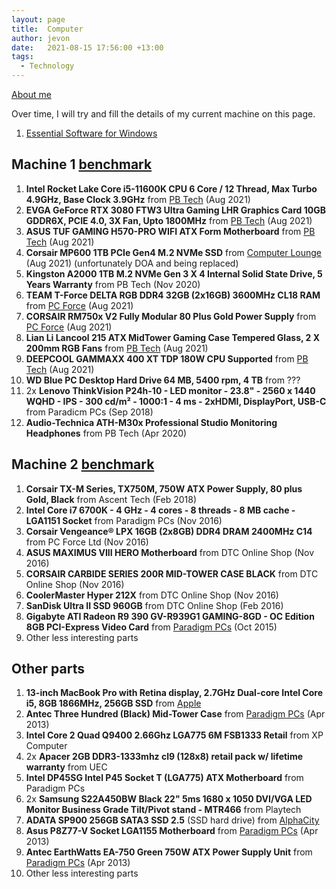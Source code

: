 ```yaml
---
layout: page
title:  Computer
author: jevon
date:   2021-08-15 17:56:00 +13:00
tags:
  - Technology
---
```


[About me](Jevon_Wright.md)

Over time, I will try and fill the details of my current machine on this page.

1. [Essential Software for Windows](Essential_Software_for_Windows.md)

## Machine 1 [benchmark](https://www.userbenchmark.com/UserRun/45740752)

1. **Intel Rocket Lake Core i5-11600K CPU 6 Core / 12 Thread, Max Turbo 4.9GHz, Base Clock 3.9GHz** from [PB Tech](https://www.pbtech.co.nz/product/CPUIT11600K/Intel-Rocket-Lake-Core-i5-11600K-CPU-6-Core--12-Th) (Aug 2021)
2. **EVGA GeForce RTX 3080 FTW3 Ultra Gaming LHR Graphics Card 10GB GDDR6X, PCIE 4.0, 3X Fan, Upto 1800MHz** from [PB Tech](https://www.pbtech.co.nz/product/VGAEVG3183/EVGA-GeForce-RTX-3080-FTW3-Ultra-Gaming-LHR-Graphi) (Aug 2021)
3. **ASUS TUF GAMING H570-PRO WIFI ATX Form Motherboard** from [PB Tech](https://www.pbtech.co.nz/product/MBDASU57311/ASUS-TUF-GAMING-H570-PRO-WIFI-ATX-Form-For-Intel-1) (Aug 2021)
4. **Corsair MP600 1TB PCIe Gen4 M.2 NVMe SSD** from [Computer Lounge](https://www.computerlounge.co.nz/shop/components/storage/solid-state-drives/corsair-mp600-core-1tb-pcie-gen4-m2-nvme-ssd) (Aug 2021) (unfortunately DOA and being replaced)
5. **Kingston A2000 1TB M.2 NVMe Gen 3 X 4 Internal Solid State Drive, 5 Years Warranty** from PB Tech (Nov 2020)
6. **TEAM T-Force DELTA RGB DDR4 32GB (2x16GB) 3600MHz CL18 RAM** from [PC Force](https://www.pcforce.co.nz/team-t-force-delta-rgb-ddr4-32gb-2x16gb-3600mhz-rgb-lighting-effect) (Aug 2021)
7. **CORSAIR RM750x V2 Fully Modular 80 Plus Gold Power Supply** from [PC Force](https://www.pcforce.co.nz/power-supplies/corsair-rm750x-v2-fully-modular-80-plus-gold-power-supply-cp-9020179-au) (Aug 2021)
8. **Lian Li Lancool 215 ATX MidTower Gaming Case Tempered Glass, 2 X 200mm RGB Fans** from [PB Tech](https://www.pbtech.co.nz/product/CHALAN0215/Lian-Li-Lancool-215-ATX-MidTower-Gaming-Case-Tempe) (Aug 2021)
9. **DEEPCOOL GAMMAXX 400 XT TDP 180W CPU Supported** from [PB Tech](https://www.pbtech.co.nz/product/FANDPC3022/DEEPCOOL-GAMMAXX-400-XT-TDP-180W-CPU-Supported-For) (Aug 2021)
10. **WD Blue PC Desktop Hard Drive 64 MB, 5400 rpm, 4 TB** from ???
11. 2x **Lenovo ThinkVision P24h-10 - LED monitor - 23.8" - 2560 x 1440 WQHD - IPS - 300 cd/m² - 1000:1 - 4 ms - 2xHDMI, DisplayPort, USB-C** from Paradicm PCs (Sep 2018)
12. **Audio-Technica ATH-M30x Professional Studio Monitoring Headphones** from PB Tech (Apr 2020)

## Machine 2 [benchmark](https://www.userbenchmark.com/UserRun/45717412)

1. **Corsair TX-M Series, TX750M, 750W ATX Power Supply, 80 plus Gold, Black** from Ascent Tech (Feb 2018)
5. **Intel Core i7 6700K - 4 GHz - 4 cores - 8 threads - 8 MB cache - LGA1151 Socket** from Paradigm PCs (Nov 2016)
6. **Corsair Vengeance® LPX 16GB (2x8GB) DDR4 DRAM 2400MHz C14** from PC Force Ltd (Nov 2016)
7. **ASUS MAXIMUS VIII HERO Motherboard** from DTC Online Shop (Nov 2016)
8. **CORSAIR CARBIDE SERIES 200R MID-TOWER CASE BLACK** from DTC Online Shop (Nov 2016)
9. **CoolerMaster Hyper 212X** from DTC Online Shop (Nov 2016)
10. **SanDisk Ultra II SSD 960GB** from DTC Online Shop (Feb 2016)
11. **Gigabyte ATI Radeon R9 390 GV-R939G1 GAMING-8GD - OC Edition 8GB PCI-Express Video Card** from <a href="http://www.pp.co.nz/products.php?pp_id=AA64695">Paradigm PCs</a> (Oct 2015)
12. Other less interesting parts

## Other parts

1. **13-inch MacBook Pro with Retina display, 2.7GHz Dual-core Intel Core i5, 8GB 1866MHz, 256GB SSD** from <a href="http://www.apple.com/nz/shop/buy-mac/macbook-pro?product=MF840X/A&step=config">Apple</a>
2. **Antec Three Hundred (Black) Mid-Tower Case** from <a href="http://www.pp.co.nz/products.php?pp_id=AA06578">Paradigm PCs</a> (Apr 2013)
4. **Intel Core 2 Quad Q9400 2.66Ghz LGA775 6M FSB1333 Retail** from XP Computer
5. 2x **Apacer 2GB DDR3-1333mhz cl9 (128x8) retail pack w/ lifetime warranty** from UEC
6. **Intel DP45SG Intel P45 Socket T (LGA775) ATX Motherboard** from Paradigm PCs
9. 2x **Samsung S22A450BW Black 22" 5ms 1680 x 1050 DVI/VGA LED Monitor Business Grade Tilt/Pivot stand - MTR466** from Playtech
10. **ADATA SP900 256GB SATA3 SSD 2.5** (SSD hard drive) from <a href="http://www.alphacity.co.nz/index.php?main_page=product_info&cPath=39_46&products_id=104151">AlphaCity</a> 
2. **Asus P8Z77-V Socket LGA1155 Motherboard** from <a href="http://www.pp.co.nz/products.php?pp_id=AA36301">Paradigm PCs</a> (Apr 2013)
1. **Antec EarthWatts EA-750 Green 750W ATX Power Supply Unit** from <a href="http://www.pp.co.nz/products.php?pp_id=AA31697">Paradigm PCs</a> (Apr 2013)
11. Other less interesting parts
